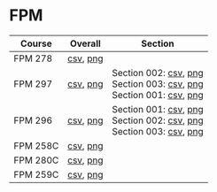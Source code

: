 # FPM

| Course | Overall | Section |
| ------ | ------- | ------- |
| FPM 278 | [csv](https://github.com/UCSD-Historical-Enrollment-Data//Users/ryanbatubara/Desktop/2024Spring/blob/main/overall/FPM%20278.csv), [png](https://raw.githubusercontent.com/UCSD-Historical-Enrollment-Data//Users/ryanbatubara/Desktop/2024Spring/main/plot_overall/FPM%20278.png) |  |
| FPM 297 | [csv](https://github.com/UCSD-Historical-Enrollment-Data//Users/ryanbatubara/Desktop/2024Spring/blob/main/overall/FPM%20297.csv), [png](https://raw.githubusercontent.com/UCSD-Historical-Enrollment-Data//Users/ryanbatubara/Desktop/2024Spring/main/plot_overall/FPM%20297.png) | Section 002: [csv](https://github.com/UCSD-Historical-Enrollment-Data//Users/ryanbatubara/Desktop/2024Spring/blob/main/section/FPM%20297_002.csv), [png](https://raw.githubusercontent.com/UCSD-Historical-Enrollment-Data//Users/ryanbatubara/Desktop/2024Spring/main/plot_section/FPM%20297_002.png)<br>Section 003: [csv](https://github.com/UCSD-Historical-Enrollment-Data//Users/ryanbatubara/Desktop/2024Spring/blob/main/section/FPM%20297_003.csv), [png](https://raw.githubusercontent.com/UCSD-Historical-Enrollment-Data//Users/ryanbatubara/Desktop/2024Spring/main/plot_section/FPM%20297_003.png)<br>Section 001: [csv](https://github.com/UCSD-Historical-Enrollment-Data//Users/ryanbatubara/Desktop/2024Spring/blob/main/section/FPM%20297_001.csv), [png](https://raw.githubusercontent.com/UCSD-Historical-Enrollment-Data//Users/ryanbatubara/Desktop/2024Spring/main/plot_section/FPM%20297_001.png) |
| FPM 296 | [csv](https://github.com/UCSD-Historical-Enrollment-Data//Users/ryanbatubara/Desktop/2024Spring/blob/main/overall/FPM%20296.csv), [png](https://raw.githubusercontent.com/UCSD-Historical-Enrollment-Data//Users/ryanbatubara/Desktop/2024Spring/main/plot_overall/FPM%20296.png) | Section 001: [csv](https://github.com/UCSD-Historical-Enrollment-Data//Users/ryanbatubara/Desktop/2024Spring/blob/main/section/FPM%20296_001.csv), [png](https://raw.githubusercontent.com/UCSD-Historical-Enrollment-Data//Users/ryanbatubara/Desktop/2024Spring/main/plot_section/FPM%20296_001.png)<br>Section 002: [csv](https://github.com/UCSD-Historical-Enrollment-Data//Users/ryanbatubara/Desktop/2024Spring/blob/main/section/FPM%20296_002.csv), [png](https://raw.githubusercontent.com/UCSD-Historical-Enrollment-Data//Users/ryanbatubara/Desktop/2024Spring/main/plot_section/FPM%20296_002.png)<br>Section 003: [csv](https://github.com/UCSD-Historical-Enrollment-Data//Users/ryanbatubara/Desktop/2024Spring/blob/main/section/FPM%20296_003.csv), [png](https://raw.githubusercontent.com/UCSD-Historical-Enrollment-Data//Users/ryanbatubara/Desktop/2024Spring/main/plot_section/FPM%20296_003.png) |
| FPM 258C | [csv](https://github.com/UCSD-Historical-Enrollment-Data//Users/ryanbatubara/Desktop/2024Spring/blob/main/overall/FPM%20258C.csv), [png](https://raw.githubusercontent.com/UCSD-Historical-Enrollment-Data//Users/ryanbatubara/Desktop/2024Spring/main/plot_overall/FPM%20258C.png) |  |
| FPM 280C | [csv](https://github.com/UCSD-Historical-Enrollment-Data//Users/ryanbatubara/Desktop/2024Spring/blob/main/overall/FPM%20280C.csv), [png](https://raw.githubusercontent.com/UCSD-Historical-Enrollment-Data//Users/ryanbatubara/Desktop/2024Spring/main/plot_overall/FPM%20280C.png) |  |
| FPM 259C | [csv](https://github.com/UCSD-Historical-Enrollment-Data//Users/ryanbatubara/Desktop/2024Spring/blob/main/overall/FPM%20259C.csv), [png](https://raw.githubusercontent.com/UCSD-Historical-Enrollment-Data//Users/ryanbatubara/Desktop/2024Spring/main/plot_overall/FPM%20259C.png) |  |

